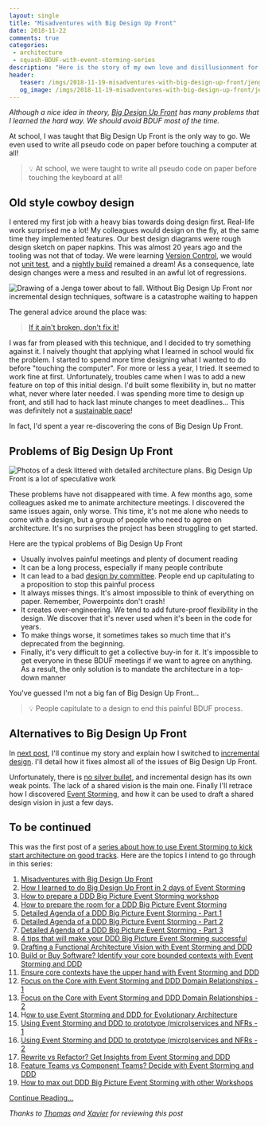 ```yaml
---
layout: single
title: "Misadventures with Big Design Up Front"
date: 2018-11-22
comments: true
categories:
 - architecture
 - squash-BDUF-with-event-storming-series
description: "Here is the story of my own love and disillusionment for Big Design Up Front. BDUF has many problems that I learned the hard way. We should avoid BDUF most of the time. This is the first post in a series explaining how Event Storming and incremental design form a better alternative to BDUF."
header:
   teaser: /imgs/2018-11-19-misadventures-with-big-design-up-front/jenga-tower-teaser.jpeg
   og_image: /imgs/2018-11-19-misadventures-with-big-design-up-front/jenga-tower-og.jpeg
---
```

_Although a nice idea in theory, [Big Design Up Front](https://en.wikipedia.org/wiki/Big_Design_Up_Front) has many problems that I learned the hard way. We should avoid BDUF most of the time._

At school, I was taught  that Big Design Up Front is the only way to go. We even used to write all pseudo code on paper before touching a computer at all!

> 💡 At school, we were taught to write all pseudo code on paper before touching the keyboard at all!

## Old style cowboy design

I entered my first job with a heavy bias towards doing design first. Real-life work surprised me a lot! My colleagues would design on the fly, at the same time they implemented features. Our best design diagrams were rough design sketch on paper napkins. This was almost 20 years ago and the tooling was not that of today. We were learning [Version Control](https://en.wikipedia.org/wiki/Version_control), we would not [unit test](https://en.wikipedia.org/wiki/Unit_testing), and a [nightly build](https://en.wikipedia.org/wiki/Daily_build) remained a dream! As a consequence, late design changes were a mess and resulted in an awful lot of regressions.

![Drawing of a Jenga tower about to fall. Without Big Design Up Front nor incremental design techniques, software is a catastrophe waiting to happen]({{site.url}}/imgs/2018-11-19-misadventures-with-big-design-up-front/jenga-tower.jpeg)

The general advice around the place was:

> [If it ain't broken, don't fix it!](https://idioms.thefreedictionary.com/if+it%27s+not+broke%2C+don%27t+fix+it)

I was far from pleased with this technique, and I decided to try something against it. I naively thought that applying what I learned in school would fix the problem. I started to spend more time designing what I wanted to do before "touching the computer". For more or less a year, I tried. It seemed to work fine at first. Unfortunately, troubles came when I was to add a new feature on top of this initial design. I'd built some flexibility in, but no matter what, never where later needed. I was spending more time to design up front, and still had to hack last minute changes to meet deadlines... This was definitely not a [sustainable pace](https://www.agilealliance.org/glossary/sustainable/#q=~(infinite~false~filters~(postType~(~'page~'post~'aa_book~'aa_event_session~'aa_experience_report~'aa_glossary~'aa_research_paper~'aa_video)~tags~(~'sustainable*20pace))~searchTerm~'~sort~false~sortDirection~'asc~page~1))!

In fact, I'd spent a year re-discovering the cons of Big Design Up Front.

## Problems of Big Design Up Front

![Photos of a desk littered with detailed architecture plans. Big Design Up Front is a lot of speculative work]({{site.url}}/imgs/2018-11-19-misadventures-with-big-design-up-front/architecture-plans.jpg)

These problems have not disappeared with time. A few months ago, some colleagues asked me to animate architecture meetings. I discovered the same issues again, only worse. This time, it's not me alone who needs to come with a design, but a group of people who need to agree on architecture. It's no surprises the project has been struggling to get started.

Here are the typical problems of Big Design Up Front

*   Usually involves painful meetings and plenty of document reading
*   It can be a long process, especially if many people contribute
*   It can lead to a bad [design by committee](https://en.wikipedia.org/wiki/Design_by_committee). People end up capitulating to a proposition to stop this painful process
*   It always misses things. It's almost impossible to think of everything on paper. Remember, Powerpoints don't crash!
*   It creates over-engineering. We tend to add future-proof flexibility in the design. We discover that it's never used when it's been in the code for years.
*   To make things worse, it sometimes takes so much time that it's deprecated from the beginning.
*   Finally, it's very difficult to get a collective buy-in for it. It's impossible to get everyone in these BDUF meetings if we want to agree on anything. As a result, the only solution is to mandate the architecture in a top-down manner

You've guessed I'm not a big fan of Big Design Up Front...

> 💡 People capitulate to a design to end this painful BDUF process.

## Alternatives to Big Design Up Front

In [next post](/how-to-squash-big-design-up-front-in-a-few-days-with-event-storming/), I'll continue my story and explain how I switched to [incremental design](https://www.jamesshore.com/Agile-Book/incremental_design.html). I'll detail how it fixes almost all of the issues of Big Design Up Front.

Unfortunately, there is [no silver bullet](https://en.wikipedia.org/wiki/No_Silver_Bullet), and incremental design has its own weak points. The lack of a shared vision is the main one. Finally I'll retrace how I discovered [Event Storming](https://www.eventstorming.com/), and how it can be used to draft a shared design vision in just a few days.

## To be continued

This was the first post of a [series about how to use Event Storming to kick start architecture on good tracks](/categories/#squash-bduf-with-event-storming-series). Here are the topics I intend to go through in this series:

1.   [Misadventures with Big Design Up Front](/misadventures-with-big-design-up-front/)
1.   [How I learned to do Big Design Up Front in 2 days of Event Storming](/how-to-squash-big-design-up-front-in-a-few-days-with-event-storming/)
1.   [How to prepare a DDD Big Picture Event Storming workshop](/how-to-prepare-a-ddd-big-picture-event-storming-workshop/)
1.   [How to prepare the room for a DDD Big Picture Event Storming](/how-to-prepare-the-room-for-a-ddd-big-picture-event-storming/)
1.   [Detailed Agenda of a DDD Big Picture Event Storming - Part 1](/detailed-agenda-of-a-ddd-big-picture-event-storming-part-1/)
1.   [Detailed Agenda of a DDD Big Picture Event Storming - Part 2](/detailed-agenda-of-a-ddd-big-picture-event-storming-part-2/)
1.   [Detailed Agenda of a DDD Big Picture Event Storming - Part 3](/detailed-agenda-of-a-ddd-big-picture-event-storming-part-3/)
1.   [4 tips that will make your DDD Big Picture Event Storming successful](/4-tips-that-will-make-your-ddd-big-picture-event-storming-successful/)
1.   [Drafting a Functional Architecture Vision with Event Storming and DDD](/drafting-a-functional-architecture-vision-with-ddd-event-storming-part-1/)
1.   [Build or Buy Software? Identify your core bounded contexts with Event Storming and DDD](/build-or-buy-software-identify-your-core-functional-areas-with-event-storming-and-ddd/)
1.   [Ensure core contexts have the upper hand with Event Storming and DDD](/check-that-core-areas-have-the-upper-hand-with-event-storming-and-ddd/)
1.   [Focus on the Core with Event Storming and DDD Domain Relationships - 1](/focus-on-core-domain-with-relationships-from-ddd-and-event-storming/)
1.   [Focus on the Core with Event Storming and DDD Domain Relationships - 2](/focus-on-core-domain-with-relationships-from-ddd-and-event-storming-part-2/)
1.   H[ow to use Event Storming and DDD for Evolutionary Architecture](/how-to-use-event-storming-and-ddd-for-evolutionary-architecture/)
1.   [Using Event Storming and DDD to prototype (micro)services and NFRs - 1](/using-event-storming-and-ddd-to-prototype-microservices-and-nfrs-1/)
1.   [Using Event Storming and DDD to prototype (micro)services and NFRs - 2](/using-event-storming-and-ddd-to-prototype-microservices-and-nfrs-2/)
1.   [Rewrite vs Refactor? Get Insights from Event Storming and DDD](/rewrite-vs-refactor-get-insights-from-event-storming-and-ddd/)
1.   [Feature Teams vs Component Teams? Decide with Event Storming and DDD](/feature-teams-vs-component-teams-decide-with-event-storming-and-ddd/)
1.   [How to max out DDD Big Picture Event Storming with other Workshops](/how-to-max-out-ddd-big-picture-event-storming-with-other-workshops/)

[Continue Reading...](/how-to-squash-big-design-up-front-in-a-few-days-with-event-storming/)

_Thanks to [Thomas](https://twitter.com/tpierrain?lang=en) and [Xavier](https://twitter.com/xcorail?lang=en) for reviewing this post_
